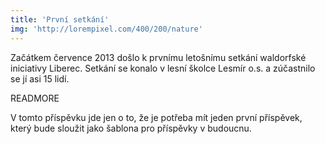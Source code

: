 ```yaml
---
title: 'První setkání'
img: 'http://lorempixel.com/400/200/nature'
---
```


Začátkem července 2013 došlo k prvnímu letošnímu setkání waldorfské iniciativy Liberec. Setkání se konalo v lesní školce Lesmír o.s. a zúčastnilo se jí asi 15 lidí.

READMORE

V tomto příspěvku jde jen o to, že je potřeba mít jeden první příspěvek, který
bude sloužit jako šablona pro příspěvky v budoucnu.
